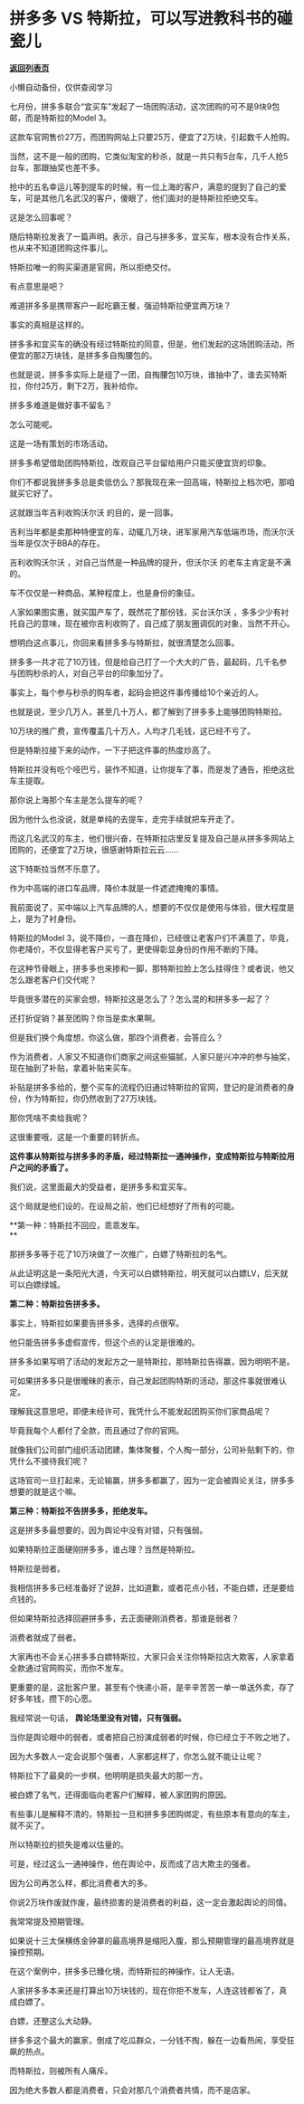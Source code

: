 # 拼多多 VS 特斯拉，可以写进教科书的碰瓷儿

[**返回列表页**](/gzh/记忆承载)

小懒自动备份，仅供查阅学习

七月份，拼多多联合“宜买车”发起了一场团购活动，这次团购的可不是9块9包邮，而是特斯拉的Model 3。

  

这款车官网售价27万，而团购网站上只要25万，便宜了2万块，引起数千人抢购。

  

当然，这不是一般的团购，它类似淘宝的秒杀，就是一共只有5台车，几千人抢5台车，那跟抽奖也差不多。

  

抢中的五名幸运儿等到提车的时候，有一位上海的客户，满意的提到了自己的爱车，可是其他几名武汉的客户，傻眼了，他们面对的是特斯拉拒绝交车。

  

这是怎么回事呢？

  

随后特斯拉发表了一篇声明。表示，自己与拼多多，宜买车，根本没有合作关系，也从来不知道团购这件事儿。

  

特斯拉唯一的购买渠道是官网，所以拒绝交付。

  

有点意思是吧？

  

难道拼多多是携带客户一起吃霸王餐，强迫特斯拉便宜两万块？

  

事实的真相是这样的。

  

拼多多和宜买车的确没有经过特斯拉的同意，但是，他们发起的这场团购活动，所便宜的那2万块钱，是拼多多自掏腰包的。

  

也就是说，拼多多实际上是组了一团，自掏腰包10万块，谁抽中了，谁去买特斯拉，你付25万，剩下2万，我补给你。

  

拼多多难道是做好事不留名？

  

怎么可能呢。

  

这是一场有策划的市场活动。

  

拼多多希望借助团购特斯拉，改观自己平台留给用户只能买便宜货的印象。

  

你们不都说我拼多多总是卖低仿么？那我现在来一回高端，特斯拉上档次吧，那咱就买它好了。

  

这就跟当年吉利收购沃尔沃 的目的，是一回事。

  

吉利当年都是卖那种特便宜的车，动辄几万块，进军家用汽车低端市场，而沃尔沃 当年是仅次于BBA的存在。

  

吉利收购沃尔沃 ，对自己当然是一种品牌的提升，但沃尔沃 的老车主肯定是不满的。

  

车不仅仅是一种商品，某种程度上，也是身份的象征。

  

人家如果图实惠，就买国产车了，既然花了那份钱，买台沃尔沃 ，多多少少有衬托自己的意味，现在被你吉利收购了，自己成了朋友圈调侃的对象，当然不开心。

  

想明白这点事儿，你回来看拼多多与特斯拉，就很清楚怎么回事。

  

拼多多一共才花了10万钱，但是给自己打了一个大大的广告，最起码，几千名参与团购秒杀的人，对自己平台的印象加分了。

  

事实上，每个参与秒杀的购车者，起码会把这件事传播给10个亲近的人。

  

也就是说，至少几万人，甚至几十万人，都了解到了拼多多上能够团购特斯拉。

  

10万块的推广费，宣传覆盖几十万人，人均才几毛钱，这已经不亏了。

  

但是特斯拉接下来的动作，一下子把这件事的热度炒高了。

  

特斯拉并没有吃个哑巴亏，装作不知道，让你提车了事，而是发了通告，拒绝这批车主提取。

  

那你说上海那个车主是怎么提车的呢？

  

因为他什么也没说，就是单纯的去提车，走完手续就把车开走了。

  

而这几名武汉的车主，他们很兴奋，在特斯拉店里反复提及自己是从拼多多网站上团购的，还便宜了2万块，很感谢特斯拉云云......

  

这下特斯拉当然不乐意了。

  

作为中高端的进口车品牌，降价本就是一件遮遮掩掩的事情。

  

我前面说了，买中端以上汽车品牌的人，想要的不仅仅是使用与体验，很大程度是上，是为了衬身份。  

  

特斯拉的Model 3，说不降价，一直在降价，已经很让老客户们不满意了，毕竟，你老降价，不仅显得老客户买亏了，更使得彰显身份的作用不断的下降。

  

在这种节骨眼上，拼多多也来掺和一脚，那特斯拉脸上怎么挂得住？或者说，他又怎么跟老客户们交代呢？

  

毕竟很多潜在的买家会想，特斯拉这是怎么了？怎么混的和拼多多一起了？

  

还打折促销？甚至团购？你当是卖水果啊。

  

但是我们换个角度想，你这么做，那四个消费者，会答应么？

  

作为消费者，人家又不知道你们商家之间这些猫腻，人家只是兴冲冲的参与抽奖，现在抽到了补贴，拿着补贴来买车。

  

补贴是拼多多给的，整个买车的流程仍旧通过特斯拉的官网，登记的是消费者的身份，作为特斯拉，你仍然收到了27万块钱。

  

那你凭啥不卖给我呢？

  

这很重要哦，这是一个重要的转折点。

  

 **这件事从特斯拉与拼多多的矛盾，经过特斯拉一通神操作，变成特斯拉与特斯拉用户之间的矛盾了。**

  

我们说，这里面最大的受益者，是拼多多和宜买车。

  

这个局就是他们设的，在设局之前，他们已经想好了所有的可能。

  

 **第一种：特斯拉不回应，乖乖发车。  
**

  

那拼多多等于花了10万块做了一次推广，白嫖了特斯拉的名气。

  

从此证明这是一条阳光大道，今天可以白嫖特斯拉，明天就可以白嫖LV，后天就可以白嫖绿城。

  

 **第二种：特斯拉告拼多多。**  

  

事实上，特斯拉如果要告拼多多，选择的点很窄。

  

他只能告拼多多虚假宣传，但这个点的认定是很难的。

  

拼多多如果写明了活动的发起方之一是特斯拉，那特斯拉告得赢，因为明明不是。

  

可如果拼多多只是很暧昧的表示，自己发起团购特斯的活动，那这件事就很难认定。

  

理解我这意思吧，即便未经许可，我凭什么不能发起团购买你们家商品呢？

  

毕竟我每个人都付了全款，而且通过了你的官网。

  

就像我们公司部门组织活动团建，集体聚餐，个人掏一部分，公司补贴剩下的，你凭什么不接待我们呢？

  

这场官司一旦打起来，无论输赢，拼多多都赢了，因为一定会被舆论关注，拼多多想要的就是这个嘛。

  

 **第三种：特斯拉不告拼多多，拒绝发车。**

  

这是拼多多最想要的，因为舆论中没有对错，只有强弱。

  

如果特斯拉正面硬刚拼多多，谁占理？当然是特斯拉。

  

特斯拉是弱者。

  

我相信拼多多已经准备好了说辞，比如道歉，或者花点小钱，不能白嫖，还是要给点钱的。

  

但如果特斯拉选择回避拼多多，去正面硬刚消费者，那谁是弱者？

  

消费者就成了弱者。

  

大家再也不会关心拼多多白嫖特斯拉，大家只会关注你特斯拉店大欺客，人家拿着全款通过官网购买，而你不发车。

  

更重要的是，这批客户里，甚至有个快递小哥，是辛辛苦苦一单一单送外卖，存了好多年钱，攒下的心愿。

  

我经常说一句话， **舆论场里没有对错，只有强弱。**

  

当你是舆论眼中的弱者，或者把自己扮演成弱者的时候，你已经立于不败之地了。

  

因为大多数人一定会说那个强者，人家都这样了，你怎么就不能让让呢？

  

特斯拉下了最臭的一步棋，他明明是损失最大的那一方。

  

被白嫖了名气，还得面临向老客户们解释，被人家团购的原因。

  

有些事儿是解释不清的，特斯拉一旦和拼多多团购绑定，有些原本有意向的车主，就不买了。

  

所以特斯拉的损失是难以估量的。

  

可是，经过这么一通神操作，他在舆论中，反而成了店大欺主的强者。

  

因为公司再怎么样，都比消费者大的多。  

  

你说2万块作废就作废，最终损害的是消费者的利益，这一定会激起舆论的同情。

  

我常常提及预期管理。

  

如果说十三太保横练金钟罩的最高境界是缩阳入腹，那么预期管理的最高境界就是操控预期。

  
在这个案例中，拼多多已臻化境，而特斯拉的神操作，让人无语。

  

人家拼多多本来还是打算出10万块钱的，现在你拒不发车，人连这钱都省了，真成白嫖了。  

  

白嫖，还整这么大动静。

  

拼多多这个最大的赢家，倒成了吃瓜群众，一分钱不掏，躲在一边看热闹，享受狂飙的热点。

  

而特斯拉，则被所有人痛斥。

  

因为绝大多数人都是消费者，只会对那几个消费者共情，而不是店家。

